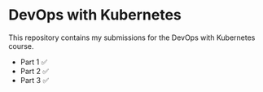 # DevOps with Kubernetes

This repository contains my submissions for the DevOps with Kubernetes course.

- Part 1 ✅
- Part 2 ✅
- Part 3 ✅
